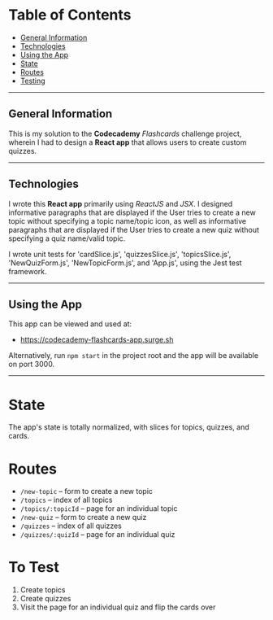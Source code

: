 # Table of Contents

* [General Information](#general-information)
* [Technologies](#technologies)
* [Using the App](#using-the-app)
* [State](#state)
* [Routes](#routes)
* [Testing](#to-test)

***

## General Information

This is my solution to the **Codecademy** *Flashcards* challenge project, wherein I had to design 
a **React app** that allows users to create custom quizzes.

***

## Technologies
  
I wrote this **React app** primarily using *ReactJS* and *JSX*.  I designed informative paragraphs that are displayed if 
the User tries to create a new topic without specifying a topic name/topic icon, as well as informative paragraphs that 
are displayed if the User tries to create a new quiz without specifying a quiz name/valid topic.

I wrote unit tests for 'cardSlice.js', 'quizzesSlice.js', 'topicsSlice.js', 'NewQuizForm.js', 'NewTopicForm.js', and 'App.js', 
using the Jest test framework.

***

## Using the App

This app can be viewed and used at:

- https://codecademy-flashcards-app.surge.sh

Alternatively, run `npm start` in the project root and the app will be available on port 3000.

***

# State

The app's state is totally normalized, with slices for topics, quizzes, and cards.

# Routes

- `/new-topic` – form to create a new topic
- `/topics` – index of all topics
- `/topics/:topicId` – page for an individual topic
- `/new-quiz` – form to create a new quiz
- `/quizzes` – index of all quizzes
- `/quizzes/:quizId` – page for an individual quiz

# To Test

1. Create topics
2. Create quizzes
3. Visit the page for an individual quiz and flip the cards over

